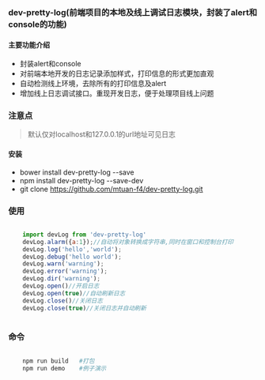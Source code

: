 ### dev-pretty-log(前端项目的本地及线上调试日志模块，封装了alert和console的功能)

#### 主要功能介绍

-  封装alert和console
-  对前端本地开发的日志记录添加样式，打印信息的形式更加直观
-  自动检测线上环境，去除所有的打印信息及alert
-  增加线上日志调试接口。重现开发日志，便于处理项目线上问题

### 注意点
> 默认仅对localhost和127.0.0.1的url地址可见日志

#### 安装

- bower install dev-pretty-log --save
- npm install dev-pretty-log --save-dev
- git clone https://github.com/mtuan-f4/dev-pretty-log.git

### 使用

``` javascript

	import devLog from 'dev-pretty-log'
	devLog.alarm({a:1});//自动将对象转换成字符串,同时在窗口和控制台打印
	devLog.log('hello','world');
	devLog.debug('hello world');
	devLog.warn('warning');
	devLog.error('warning');
	devLog.dir('warning');
	devLog.open()//开启日志
	devLog.open(true)//自动刷新日志
	devLog.close()//关闭日志
	devLog.close(true)//关闭日志并自动刷新
	
```

### 命令

``` bash	

	npm run build	#打包	
	npm run demo	#例子演示	
	
```



